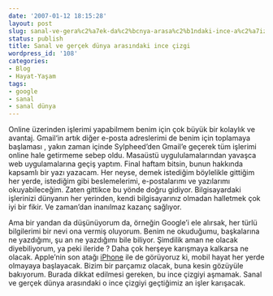 ```yaml
---
date: '2007-01-12 18:15:28'
layout: post
slug: sanal-ve-gera%c2%a7ek-da%c2%bcnya-arasa%c2%b1ndaki-ince-a%c2%a7izgi
status: publish
title: Sanal ve gerçek dünya arasındaki ince çizgi
wordpress_id: '108'
categories:
- Blog
- Hayat-Yaşam
tags:
- google
- sanal
- sanal dünya
---
```


Online üzerinden işlerimi yapabilmem benim için çok büyük bir kolaylık ve avantaj. Gmail‘in artık diğer e-posta adreslerimi de benim için toplamaya başlaması , yakın zaman içinde Sylpheed’den Gmail’e geçerek tüm işlerimi online  hale getirmeme sebep oldu. Masaüstü uygululamalarından yavaşca web  uygulamalarına geçiş yaptım. Final haftam bitsin, bunun hakkında  kapsamlı bir yazı yazacam. Her neyse, demek istediğim böylelikle  gittiğim her yerde, istediğim gibi beslemelerimi, e-postalarımı ve  yazılarımı okuyabileceğim. Zaten gittikce bu yönde doğru gidiyor.  Bilgisayardaki işlerinizi dünyanın her yerinden, kendi bilgisayarınız  olmadan halletmek çok iyi bir fikir. Ve zaman’dan inanılmaz kazanç  sağlıyor.  
  
Ama bir yandan da düşünüyorum da, örneğin Google’i  ele alırsak, her türlü bilgilerimi bir nevi ona vermiş oluyorum. Benim  ne okuduğumu, başkalarına ne yazdığımı, şu an ne yazdığımı bile  biliyor. Şimdilik aman ne olacak diyebiliyorum, ya peki ileride ? Daha  çok herşeye karışmaya kalkarsa ne olacak. Apple’nin son atağı [iPhone](http://www.apple.com/iphone/) ile de görüyoruz ki, mobil hayat her  yerde olmayaya başlayacak. Bizim bir parçamız olacak, buna kesin  gözüyüle bakıyorum. Burada dikkat edilmesi gereken, bu ince çizgiyi  aşmamak. Sanal ve gerçek dünya arasındaki o ince çizgiyi geçtiğimiz an  işler karışacak.
